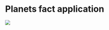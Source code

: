 # Planets fact application

<img src="https://raw.githubusercontent.com/mad-daniel/planets-fact-app/master/public/planets.gif">
